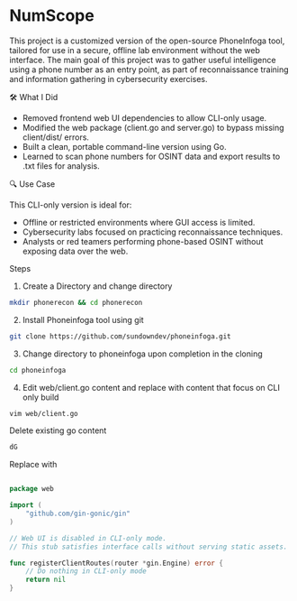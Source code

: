 # NumScope

This project is a customized version of the open-source PhoneInfoga tool, tailored for use in a secure, offline lab environment without the web interface. The main goal of this project was to gather useful intelligence using a phone number as an entry point, as part of reconnaissance training and information gathering in cybersecurity exercises.

🛠 What I Did

- Removed frontend web UI dependencies to allow CLI-only usage.
- Modified the web package (client.go and server.go) to bypass missing client/dist/ errors.
- Built a clean, portable command-line version using Go.
- Learned to scan phone numbers for OSINT data and export results to .txt files for analysis.

🔍 Use Case

This CLI-only version is ideal for:
- Offline or restricted environments where GUI access is limited.
- Cybersecurity labs focused on practicing reconnaissance techniques.
- Analysts or red teamers performing phone-based OSINT without exposing data over the web.


Steps 

1.  Create a Directory and change directory

```bash
mkdir phonerecon && cd phonerecon
```

2. Install Phoneinfoga tool using git

```bash
git clone https://github.com/sundowndev/phoneinfoga.git
```

3. Change directory to phoneinfoga upon completion in the cloning

```bash
cd phoneinfoga
```

4. Edit web/client.go content and replace with content that focus on CLI only build

```bash
vim web/client.go 
```

Delete existing go content

```bash
dG
```

Replace with 

```go

package web

import (
	"github.com/gin-gonic/gin"
)

// Web UI is disabled in CLI-only mode.
// This stub satisfies interface calls without serving static assets.

func registerClientRoutes(router *gin.Engine) error {
	// Do nothing in CLI-only mode
	return nil
}
```







